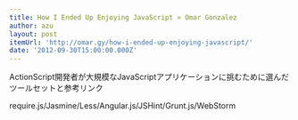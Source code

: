 ```yaml
---
title: How I Ended Up Enjoying JavaScript » Omar Gonzalez
author: azu
layout: post
itemUrl: 'http://omar.gy/how-i-ended-up-enjoying-javascript/'
date: '2012-09-30T15:00:00.000Z'
---
```

ActionScript開発者が大規模なJavaScriptアプリケーションに挑むために選んだツールセットと参考リンク

require.js/Jasmine/Less/Angular.js/JSHint/Grunt.js/WebStorm

